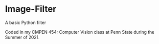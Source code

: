 # Image-Filter
A basic Python filter

Coded in my CMPEN 454: Computer Vision class at Penn State during the Summer of 2021.
